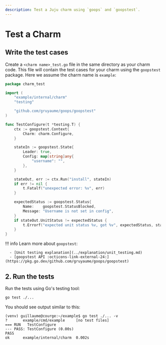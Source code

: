 ```yaml
---
description: Test a Juju charm using `goops` and `goopstest`.
---
```


# Test a Charm

## Write the test cases

Create a `<charm name>_test.go` file in the same directory as your charm code. This file will contain the test cases for your charm using the `goopstest` package. Here we assume the charm name is `example`:

```go
package charm_test

import (
	"example/internal/charm"
	"testing"

	"github.com/gruyaume/goops/goopstest"
)

func TestConfigure(t *testing.T) {
	ctx := goopstest.Context{
		Charm: charm.Configure,
	}

	stateIn := goopstest.State{
		Leader: true,
		Config: map[string]any{
			"username": "",
		},
	}

	stateOut, err := ctx.Run("install", stateIn)
	if err != nil {
		t.Fatalf("unexpected error: %v", err)
	}

	expectedStatus := goopstest.Status{
		Name:    goopstest.StatusBlocked,
		Message: "Username is not set in config",
	}
	if stateOut.UnitStatus != expectedStatus {
		t.Errorf("expected unit status %v, got %v", expectedStatus, stateOut.UnitStatus)
	}
}
```

!!! info
    Learn more about `goopstest`:

      - [Unit testing explanation](../explanation/unit_testing.md)
      - [goopstest API :octicons-link-external-24:](https://pkg.go.dev/github.com/gruyaume/goops/goopstest)

## 2. Run the tests

Run the tests using Go's testing tool:

```bash
go test ./...
```

You should see output similar to this:

```shell
(venv) guillaume@courge:~/example$ go test ./... -v
?       example/cmd/example     [no test files]
=== RUN   TestConfigure
--- PASS: TestConfigure (0.00s)
PASS
ok      example/internal/charm  0.002s
```
